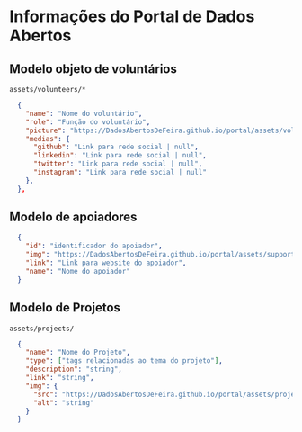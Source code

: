# Informações do Portal de Dados Abertos

## Modelo objeto de voluntários

`assets/volunteers/*`

```json
  {
    "name": "Nome do voluntário",
    "role": "Função do voluntário",
    "picture": "https://DadosAbertosDeFeira.github.io/portal/assets/volunteers/*",
    "medias": {
      "github": "Link para rede social | null",
      "linkedin": "Link para rede social | null",
      "twitter": "Link para rede social | null",
      "instagram": "Link para rede social | null"
    },
  },
```

## Modelo de apoiadores

```json
  {
    "id": "identificador do apoiador",
    "img": "https://DadosAbertosDeFeira.github.io/portal/assets/supporters/*",
    "link": "Link para website do apoiador",
    "name": "Nome do apoiador"
  }
```

## Modelo de Projetos

`assets/projects/`

```json
  {
    "name": "Nome do Projeto",
    "type": ["tags relacionadas ao tema do projeto"],
    "description": "string",
    "link": "string",
    "img": {
      "src": "https://DadosAbertosDeFeira.github.io/portal/assets/projects/*",
      "alt": "string"
    }
  }
```
